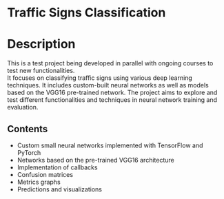 # Traffic Signs Classification

# Description
This is a test project being developed in parallel with ongoing courses to test new functionalities.  <br>
It focuses on classifying traffic signs using various deep learning techniques. It includes custom-built neural networks as well as models based on the VGG16 pre-trained network. The project aims to explore and test different functionalities and techniques in neural network training and evaluation.


## Contents
- Custom small neural networks implemented with TensorFlow and PyTorch
- Networks based on the pre-trained VGG16 architecture
- Implementation of callbacks
- Confusion matrices
- Metrics graphs
- Predictions and visualizations
